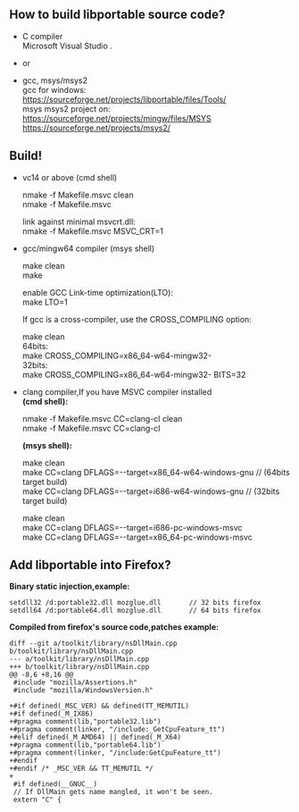 ## How to build libportable source code?

- C compiler  
Microsoft Visual Studio .   
 
- or

- gcc, msys/msys2  
gcc for windows:  
https://sourceforge.net/projects/libportable/files/Tools/  
msys msys2 project on:  
https://sourceforge.net/projects/mingw/files/MSYS  
https://sourceforge.net/projects/msys2/

## Build!
- vc14 or above  (cmd shell)  

	nmake -f Makefile.msvc clean  
	nmake -f Makefile.msvc
	
	link against minimal msvcrt.dll:  
	nmake -f Makefile.msvc MSVC_CRT=1

- gcc/mingw64 compiler (msys shell)

	make clean  
	make
	
	enable GCC Link-time optimization(LTO):   
	make LTO=1
	
	If gcc is a cross-compiler, use the CROSS_COMPILING option:
	
	make clean  
	64bits:  
	make CROSS_COMPILING=x86_64-w64-mingw32-  
	32bits:  
	make CROSS_COMPILING=x86_64-w64-mingw32- BITS=32  

- clang compiler,If you have MSVC compiler installed   
	**(cmd shell):**
	
	nmake -f Makefile.msvc CC=clang-cl clean  
	nmake -f Makefile.msvc CC=clang-cl  
	
	**(msys shell):**  
	
	make clean  
	make CC=clang DFLAGS=--target=x86_64-w64-windows-gnu        // (64bits target build)  
	make CC=clang DFLAGS=--target=i686-w64-windows-gnu         // (32bits target build)  
	
	make clean  
	make CC=clang DFLAGS=--target=i686-pc-windows-msvc  
	make CC=clang DFLAGS=--target=x86_64-pc-windows-msvc  


## Add libportable into Firefox?
**Binary static injection,example:**
	
	setdll32 /d:portable32.dll mozglue.dll       // 32 bits firefox    
	setdll64 /d:portable64.dll mozglue.dll       // 64 bits firefox    

**Compiled from firefox's source code,patches example:**   
```
diff --git a/toolkit/library/nsDllMain.cpp b/toolkit/library/nsDllMain.cpp
--- a/toolkit/library/nsDllMain.cpp
+++ b/toolkit/library/nsDllMain.cpp
@@ -8,6 +8,16 @@
 #include "mozilla/Assertions.h"
 #include "mozilla/WindowsVersion.h"
 
+#if defined(_MSC_VER) && defined(TT_MEMUTIL)
+#if defined(_M_IX86)
+#pragma comment(lib,"portable32.lib")
+#pragma comment(linker, "/include:_GetCpuFeature_tt")
+#elif defined(_M_AMD64) || defined(_M_X64)
+#pragma comment(lib,"portable64.lib")
+#pragma comment(linker, "/include:GetCpuFeature_tt")
+#endif
+#endif /* _MSC_VER && TT_MEMUTIL */
+
 #if defined(__GNUC__)
 // If DllMain gets name mangled, it won't be seen.
 extern "C" {
```
